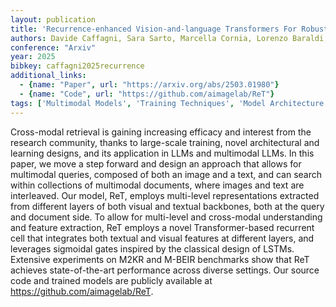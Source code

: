 ```yaml
---
layout: publication
title: 'Recurrence-enhanced Vision-and-language Transformers For Robust Multimodal Document Retrieval'
authors: Davide Caffagni, Sara Sarto, Marcella Cornia, Lorenzo Baraldi, Rita Cucchiara
conference: "Arxiv"
year: 2025
bibkey: caffagni2025recurrence
additional_links:
  - {name: "Paper", url: "https://arxiv.org/abs/2503.01980"}
  - {name: "Code", url: "https://github.com/aimagelab/ReT"}
tags: ['Multimodal Models', 'Training Techniques', 'Model Architecture', 'Reinforcement Learning', 'RAG', 'Pretraining Methods', 'Large-Scale Training', 'Transformer', 'Has Code']
---
```

Cross-modal retrieval is gaining increasing efficacy and interest from the
research community, thanks to large-scale training, novel architectural and
learning designs, and its application in LLMs and multimodal LLMs. In this
paper, we move a step forward and design an approach that allows for multimodal
queries, composed of both an image and a text, and can search within
collections of multimodal documents, where images and text are interleaved. Our
model, ReT, employs multi-level representations extracted from different layers
of both visual and textual backbones, both at the query and document side. To
allow for multi-level and cross-modal understanding and feature extraction, ReT
employs a novel Transformer-based recurrent cell that integrates both textual
and visual features at different layers, and leverages sigmoidal gates inspired
by the classical design of LSTMs. Extensive experiments on M2KR and M-BEIR
benchmarks show that ReT achieves state-of-the-art performance across diverse
settings. Our source code and trained models are publicly available at
https://github.com/aimagelab/ReT.
